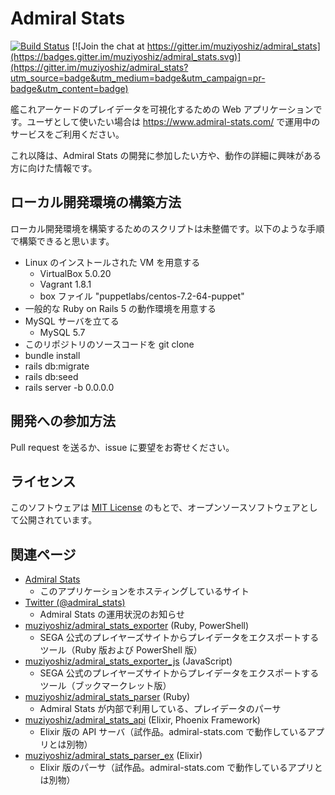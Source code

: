 # Admiral Stats

[![Build Status](https://travis-ci.org/muziyoshiz/admiral_stats.svg?branch=master)](https://travis-ci.org/muziyoshiz/admiral_stats) [![Join the chat at https://gitter.im/muziyoshiz/admiral_stats](https://badges.gitter.im/muziyoshiz/admiral_stats.svg)](https://gitter.im/muziyoshiz/admiral_stats?utm_source=badge&utm_medium=badge&utm_campaign=pr-badge&utm_content=badge)

艦これアーケードのプレイデータを可視化するための Web アプリケーションです。ユーザとして使いたい場合は https://www.admiral-stats.com/ で運用中のサービスをご利用ください。

これ以降は、Admiral Stats の開発に参加したい方や、動作の詳細に興味がある方に向けた情報です。

## ローカル開発環境の構築方法

ローカル開発環境を構築するためのスクリプトは未整備です。以下のような手順で構築できると思います。

- Linux のインストールされた VM を用意する
   - VirtualBox 5.0.20
   - Vagrant 1.8.1
   - box ファイル "puppetlabs/centos-7.2-64-puppet"
- 一般的な Ruby on Rails 5 の動作環境を用意する
- MySQL サーバを立てる
   - MySQL 5.7
- このリポジトリのソースコードを git clone
- bundle install
- rails db:migrate
- rails db:seed
- rails server -b 0.0.0.0

## 開発への参加方法

Pull request を送るか、issue に要望をお寄せください。

## ライセンス

このソフトウェアは [MIT License](http://opensource.org/licenses/MIT) のもとで、オープンソースソフトウェアとして公開されています。

## 関連ページ

- [Admiral Stats](https://www.admiral-stats.com/)
    - このアプリケーションをホスティングしているサイト
- [Twitter (@admiral_stats)](https://twitter.com/admiral_stats)
    - Admiral Stats の運用状況のお知らせ
- [muziyoshiz/admiral_stats_exporter](https://github.com/muziyoshiz/admiral_stats_exporter) (Ruby, PowerShell)
    - SEGA 公式のプレイヤーズサイトからプレイデータをエクスポートするツール（Ruby 版および PowerShell 版）
- [muziyoshiz/admiral_stats_exporter_js](https://github.com/muziyoshiz/admiral_stats_exporter_js) (JavaScript)
    - SEGA 公式のプレイヤーズサイトからプレイデータをエクスポートするツール（ブックマークレット版）
- [muziyoshiz/admiral_stats_parser](https://github.com/muziyoshiz/admiral_stats_parser) (Ruby)
    - Admiral Stats が内部で利用している、プレイデータのパーサ
- [muziyoshiz/admiral_stats_api](https://github.com/muziyoshiz/admiral_stats_api) (Elixir, Phoenix Framework)
    - Elixir 版の API サーバ（試作品。admiral-stats.com で動作しているアプリとは別物）
- [muziyoshiz/admiral_stats_parser_ex](https://github.com/muziyoshiz/admiral_stats_parser_ex) (Elixir)
    - Elixir 版のパーサ（試作品。admiral-stats.com で動作しているアプリとは別物）
